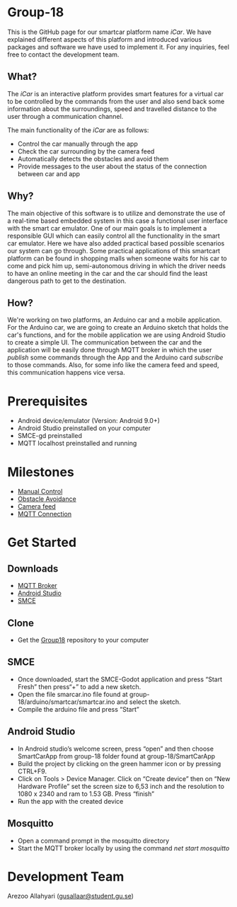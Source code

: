 # Group-18
This is the GitHub page for our smartcar platform name _iCar_. We have explained different aspects of this platform and introduced various packages and software we have used to implement it. For any inquiries, feel free to contact the development team.

## What?
The _iCar_ is an interactive platform provides smart features for a virtual car to be controlled by the commands from the user and also send back some information about the surroundings, speed and travelled distance to the user through a communication channel.

The main functionality of the _iCar_ are as follows: 
* Control the car manually through the app
* Check the car surrounding by the camera feed 
* Automatically detects the obstacles and avoid them
* Provide messages to the user about the status of the connection between car and app

## Why?
The main objective of this software is to utilize and demonstrate the use of a real-time based embedded system in this case a functional user interface with the smart car emulator. One of our main goals is to implement a responsible GUI which can easily control all the functionality in the smart car emulator. Here we have also added practical based possible scenarios our system can go through. Some practical applications of this smartcart platform can be found in shopping malls when someone waits for his car to come and pick him up, semi-autonomous driving in which the driver needs to have an online meeting in the car and the car should find the least dangerous path to get to the destination.

## How?
We're working on two platforms, an Arduino car and a mobile application. For the Arduino car, we are going to create an Arduino sketch that holds the car's functions, and for the mobile application we are using Android Studio to create a simple UI. The communication between the car and the application will be easily done through MQTT broker in which the user _publish_ some commands through the App and the Arduino card _subscribe_ to those commands. Also, for some info like the camera feed and speed, this communication happens vice versa.

# Prerequisites

* Android device/emulator (Version: Android 9.0+)
* Android Studio preinstalled on your computer
* SMCE-gd preinstalled
* MQTT localhost preinstalled and running


# Milestones
* [Manual Control](https://github.com/DIT113-V22/group-18/wiki/Milestone-1:-Manual-Control)
* [Obstacle Avoidance](https://github.com/DIT113-V22/group-18/wiki/Milestone-3:-Obstacle-Avoidance)
* [Camera feed](https://github.com/DIT113-V22/group-18/wiki/Milestone-2:-Camera-Feed)
* [MQTT Connection](https://github.com/DIT113-V22/group-18/wiki/Milestone-4:-MQTT-Connection)


# Get Started

## Downloads
* [MQTT Broker](https://mosquitto.org/download/)
* [Android Studio](https://developer.android.com/studio)
* [SMCE](https://github.com/ItJustWorksTM/smce-gd/releases)

## Clone
* Get the [Group18](https://github.com/DIT113-V22/group-18.git) repository to your computer

## SMCE
* Once downloaded, start the SMCE-Godot application and press “Start Fresh” then press“+” to add a new sketch.
* Open the file smarcar.ino file found at group-18/arduino/smartcar/smartcar.ino and select the sketch.
* Compile the arduino file and press “Start”
## Android Studio
* In Android studio’s welcome screen, press “open” and then choose SmartCarApp from group-18 folder found at group-18/SmartCarApp
* Build the project by clicking on the green hammer icon or by pressing CTRL+F9.
* Click on Tools > Device Manager. Click on “Create device” then on “New Hardware Profile” set the screen size to 6,53 inch and the resolution to 1080 x 2340 and ram to 1.53 GB. Press “finish”
* Run the app with the created device

## Mosquitto
* Open a command prompt in the mosquitto directory
* Start the MQTT broker locally by using the command _net start mosquitto_


# Development Team
Arezoo Allahyari (gusallaar@student.gu.se)

